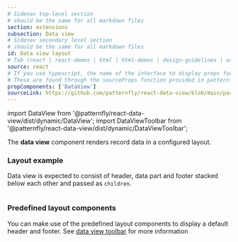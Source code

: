 ```yaml
---
# Sidenav top-level section
# should be the same for all markdown files
section: extensions
subsection: Data view
# Sidenav secondary level section
# should be the same for all markdown files
id: Data view layout
# Tab (react | react-demos | html | html-demos | design-guidelines | accessibility)
source: react
# If you use typescript, the name of the interface to display props for
# These are found through the sourceProps function provided in patternfly-docs.source.js
propComponents: ['DataView']
sourceLink: https://github.com/patternfly/react-data-view/blob/main/packages/module/patternfly-docs/content/extensions/data-view/examples/DataView/DataView.md
---
```

import DataView from '@patternfly/react-data-view/dist/dynamic/DataView';
import DataViewToolbar from '@patternfly/react-data-view/dist/dynamic/DataViewToolbar';

The **data view** component renders record data in a configured layout.

### Layout example

Data view is expected to consist of header, data part and footer stacked below each other and passed as `children`.

```js file="./DataViewLayoutExample.tsx"

```

### Predefined layout components

You can make use of the predefined layout components to display a default header and footer. See [data view toolbar](/data-view/data-view-toolbar) for more information 

```js file="./DataViewPredefinedLayoutExample.tsx"

```
